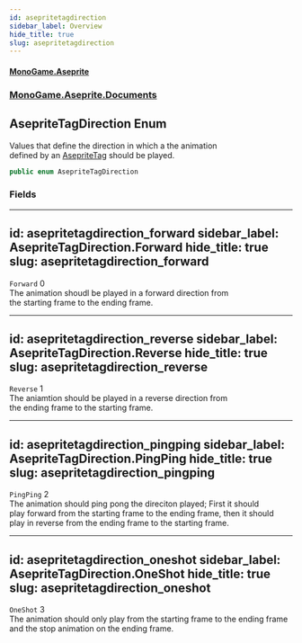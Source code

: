 ```yaml
---
id: asepritetagdirection
sidebar_label: Overview
hide_title: true
slug: asepritetagdirection
---
```

#### [MonoGame.Aseprite](index 'index')
### [MonoGame.Aseprite.Documents](monogame_aseprite_documents 'MonoGame.Aseprite.Documents')
## AsepriteTagDirection Enum
Values that define the direction in which a the animation  
defined by an [AsepriteTag](asepritetag 'MonoGame.Aseprite.Documents.AsepriteTag') should be played.  
```csharp
public enum AsepriteTagDirection
```
### Fields
---
id: asepritetagdirection_forward
sidebar_label: AsepriteTagDirection.Forward
hide_title: true
slug: asepritetagdirection_forward
---
`Forward` 0  
The animation shoudl be played in a forward direction from  
the starting frame to the ending frame.  
  
---
id: asepritetagdirection_reverse
sidebar_label: AsepriteTagDirection.Reverse
hide_title: true
slug: asepritetagdirection_reverse
---
`Reverse` 1  
The aniamtion should be played in a reverse direction from  
the ending frame to the starting frame.  
  
---
id: asepritetagdirection_pingping
sidebar_label: AsepriteTagDirection.PingPing
hide_title: true
slug: asepritetagdirection_pingping
---
`PingPing` 2  
The animation should ping pong the direciton played; First it should  
play forward from the starting frame to the ending frame, then it should  
play in reverse from the ending frame to the starting frame.  
  
---
id: asepritetagdirection_oneshot
sidebar_label: AsepriteTagDirection.OneShot
hide_title: true
slug: asepritetagdirection_oneshot
---
`OneShot` 3  
The animation should only play from the starting frame to the ending frame  
and the stop animation on the ending frame.  
  
